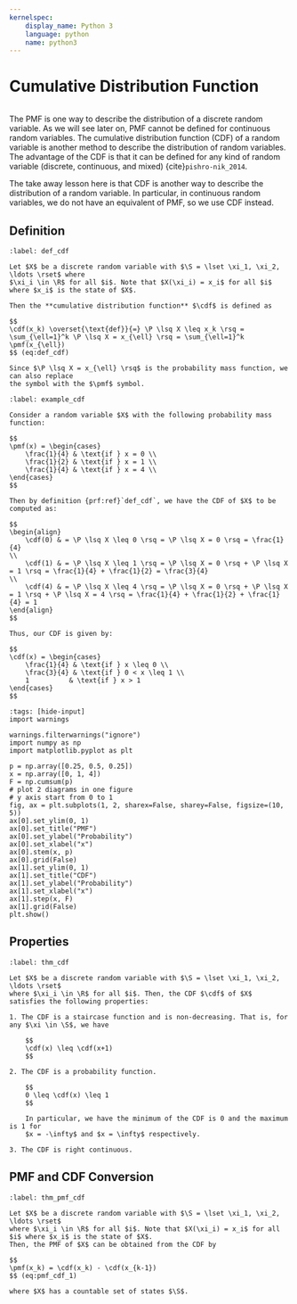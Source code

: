 ```yaml
---
kernelspec:
    display_name: Python 3
    language: python
    name: python3
---
```


# Cumulative Distribution Function

```{contents}
```

The PMF is one way to describe the distribution of a discrete random variable.
As we will see later on, PMF cannot be defined for continuous random variables.
The cumulative distribution function (CDF) of a random variable is another
method to describe the distribution of random variables. The advantage of the
CDF is that it can be defined for any kind of random variable (discrete,
continuous, and mixed) {cite}`pishro-nik_2014`.

The take away lesson here is that CDF is another way to describe the
distribution of a random variable. In particular, in continuous random
variables, we do not have an equivalent of PMF, so we use CDF instead.

## Definition

```{prf:definition} Cumulative Distribution Function
:label: def_cdf

Let $X$ be a discrete random variable with $\S = \lset \xi_1, \xi_2, \ldots \rset$ where
$\xi_i \in \R$ for all $i$. Note that $X(\xi_i) = x_i$ for all $i$ where $x_i$ is the state of $X$.

Then the **cumulative distribution function** $\cdf$ is defined as

$$
\cdf(x_k) \overset{\text{def}}{=} \P \lsq X \leq x_k \rsq = \sum_{\ell=1}^k \P \lsq X = x_{\ell} \rsq = \sum_{\ell=1}^k \pmf(x_{\ell})
$$ (eq:def_cdf)

Since $\P \lsq X = x_{\ell} \rsq$ is the probability mass function, we can also replace
the symbol with the $\pmf$ symbol.
```

```{prf:example} CDF
:label: example_cdf

Consider a random variable $X$ with the following probability mass function:

$$
\pmf(x) = \begin{cases}
    \frac{1}{4} & \text{if } x = 0 \\
    \frac{1}{2} & \text{if } x = 1 \\
    \frac{1}{4} & \text{if } x = 4 \\
\end{cases}
$$

Then by definition {prf:ref}`def_cdf`, we have the CDF of $X$ to be computed as:

$$
\begin{align}
    \cdf(0) & = \P \lsq X \leq 0 \rsq = \P \lsq X = 0 \rsq = \frac{1}{4}                                                                           \\
    \cdf(1) & = \P \lsq X \leq 1 \rsq = \P \lsq X = 0 \rsq + \P \lsq X = 1 \rsq = \frac{1}{4} + \frac{1}{2} = \frac{3}{4}                          \\
    \cdf(4) & = \P \lsq X \leq 4 \rsq = \P \lsq X = 0 \rsq + \P \lsq X = 1 \rsq + \P \lsq X = 4 \rsq = \frac{1}{4} + \frac{1}{2} + \frac{1}{4} = 1
\end{align}
$$

Thus, our CDF is given by:

$$
\cdf(x) = \begin{cases}
    \frac{1}{4} & \text{if } x \leq 0 \\
    \frac{3}{4} & \text{if } 0 < x \leq 1 \\
    1          & \text{if } x > 1
\end{cases}
$$
```

```{code-cell} ipython3
:tags: [hide-input]
import warnings

warnings.filterwarnings("ignore")
import numpy as np
import matplotlib.pyplot as plt

p = np.array([0.25, 0.5, 0.25])
x = np.array([0, 1, 4])
F = np.cumsum(p)
# plot 2 diagrams in one figure
# y axis start from 0 to 1
fig, ax = plt.subplots(1, 2, sharex=False, sharey=False, figsize=(10, 5))
ax[0].set_ylim(0, 1)
ax[0].set_title("PMF")
ax[0].set_ylabel("Probability")
ax[0].set_xlabel("x")
ax[0].stem(x, p)
ax[0].grid(False)
ax[1].set_ylim(0, 1)
ax[1].set_title("CDF")
ax[1].set_ylabel("Probability")
ax[1].set_xlabel("x")
ax[1].step(x, F)
ax[1].grid(False)
plt.show()
```

## Properties

```{prf:theorem} Properties of CDF
:label: thm_cdf

Let $X$ be a discrete random variable with $\S = \lset \xi_1, \xi_2, \ldots \rset$
where $\xi_i \in \R$ for all $i$. Then, the CDF $\cdf$ of $X$ satisfies the following properties:

1. The CDF is a staircase function and is non-decreasing. That is, for any $\xi \in \S$, we have

    $$
    \cdf(x) \leq \cdf(x+1)
    $$

2. The CDF is a probability function.

    $$
    0 \leq \cdf(x) \leq 1
    $$

    In particular, we have the minimum of the CDF is 0 and the maximum is 1 for
    $x = -\infty$ and $x = \infty$ respectively.

3. The CDF is right continuous.
```

## PMF and CDF Conversion

```{prf:theorem} PMF and CDF Conversion
:label: thm_pmf_cdf

Let $X$ be a discrete random variable with $\S = \lset \xi_1, \xi_2, \ldots \rset$
where $\xi_i \in \R$ for all $i$. Note that $X(\xi_i) = x_i$ for all $i$ where $x_i$ is the state of $X$.
Then, the PMF of $X$ can be obtained from the CDF by

$$
\pmf(x_k) = \cdf(x_k) - \cdf(x_{k-1})
$$ (eq:pmf_cdf_1)

where $X$ has a countable set of states $\S$.
```
